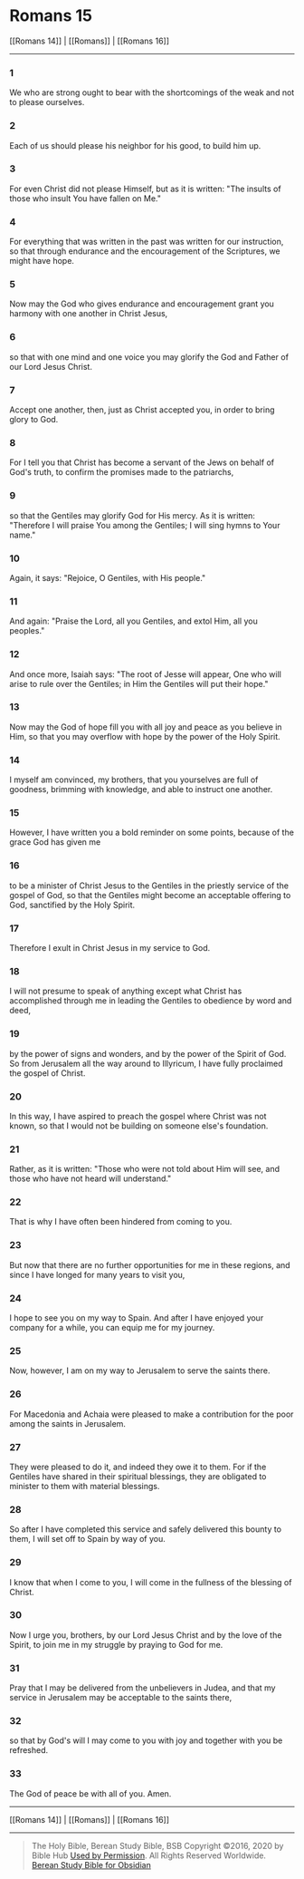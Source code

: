 # Romans 15

[[Romans 14]] | [[Romans]] | [[Romans 16]]

---

### 1
We who are strong ought to bear with the shortcomings of the weak and not to please ourselves.

### 2
Each of us should please his neighbor for his good, to build him up.

### 3
For even Christ did not please Himself, but as it is written: "The insults of those who insult You have fallen on Me."

### 4
For everything that was written in the past was written for our instruction, so that through endurance and the encouragement of the Scriptures, we might have hope.

### 5
Now may the God who gives endurance and encouragement grant you harmony with one another in Christ Jesus,

### 6
so that with one mind and one voice you may glorify the God and Father of our Lord Jesus Christ.

### 7
Accept one another, then, just as Christ accepted you, in order to bring glory to God.

### 8
For I tell you that Christ has become a servant of the Jews on behalf of God's truth, to confirm the promises made to the patriarchs,

### 9
so that the Gentiles may glorify God for His mercy. As it is written: "Therefore I will praise You among the Gentiles; I will sing hymns to Your name."

### 10
Again, it says: "Rejoice, O Gentiles, with His people."

### 11
And again: "Praise the Lord, all you Gentiles, and extol Him, all you peoples."

### 12
And once more, Isaiah says: "The root of Jesse will appear, One who will arise to rule over the Gentiles; in Him the Gentiles will put their hope."

### 13
Now may the God of hope fill you with all joy and peace as you believe in Him, so that you may overflow with hope by the power of the Holy Spirit.

### 14
I myself am convinced, my brothers, that you yourselves are full of goodness, brimming with knowledge, and able to instruct one another.

### 15
However, I have written you a bold reminder on some points, because of the grace God has given me

### 16
to be a minister of Christ Jesus to the Gentiles in the priestly service of the gospel of God, so that the Gentiles might become an acceptable offering to God, sanctified by the Holy Spirit.

### 17
Therefore I exult in Christ Jesus in my service to God.

### 18
I will not presume to speak of anything except what Christ has accomplished through me in leading the Gentiles to obedience by word and deed,

### 19
by the power of signs and wonders, and by the power of the Spirit of God. So from Jerusalem all the way around to Illyricum, I have fully proclaimed the gospel of Christ.

### 20
In this way, I have aspired to preach the gospel where Christ was not known, so that I would not be building on someone else's foundation.

### 21
Rather, as it is written: "Those who were not told about Him will see, and those who have not heard will understand."

### 22
That is why I have often been hindered from coming to you.

### 23
But now that there are no further opportunities for me in these regions, and since I have longed for many years to visit you,

### 24
I hope to see you on my way to Spain. And after I have enjoyed your company for a while, you can equip me for my journey.

### 25
Now, however, I am on my way to Jerusalem to serve the saints there.

### 26
For Macedonia and Achaia were pleased to make a contribution for the poor among the saints in Jerusalem.

### 27
They were pleased to do it, and indeed they owe it to them. For if the Gentiles have shared in their spiritual blessings, they are obligated to minister to them with material blessings.

### 28
So after I have completed this service and safely delivered this bounty to them, I will set off to Spain by way of you.

### 29
I know that when I come to you, I will come in the fullness of the blessing of Christ.

### 30
Now I urge you, brothers, by our Lord Jesus Christ and by the love of the Spirit, to join me in my struggle by praying to God for me.

### 31
Pray that I may be delivered from the unbelievers in Judea, and that my service in Jerusalem may be acceptable to the saints there,

### 32
so that by God's will I may come to you with joy and together with you be refreshed.

### 33
The God of peace be with all of you. Amen.

---

[[Romans 14]] | [[Romans]] | [[Romans 16]]

---

> The Holy Bible, Berean Study Bible, BSB
> Copyright &copy;2016, 2020 by Bible Hub
> [Used by Permission](https://berean.bible/terms.htm). All Rights Reserved Worldwide.
> [Berean Study Bible for Obsidian](https://github.com/gapmiss/berean-study-bible-for-obsidian)</small>

